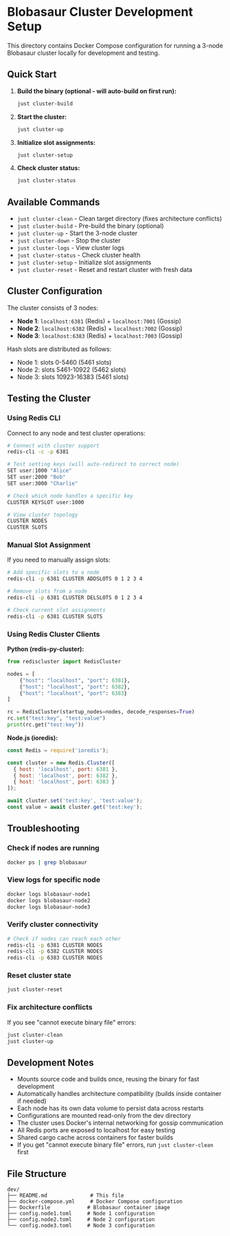 # Blobasaur Cluster Development Setup

This directory contains Docker Compose configuration for running a 3-node Blobasaur cluster locally for development and testing.

## Quick Start

1. **Build the binary (optional - will auto-build on first run):**
   ```bash
   just cluster-build
   ```

2. **Start the cluster:**
   ```bash
   just cluster-up
   ```

3. **Initialize slot assignments:**
   ```bash
   just cluster-setup
   ```

4. **Check cluster status:**
   ```bash
   just cluster-status
   ```

## Available Commands

- `just cluster-clean` - Clean target directory (fixes architecture conflicts)
- `just cluster-build` - Pre-build the binary (optional)
- `just cluster-up` - Start the 3-node cluster
- `just cluster-down` - Stop the cluster
- `just cluster-logs` - View cluster logs
- `just cluster-status` - Check cluster health
- `just cluster-setup` - Initialize slot assignments
- `just cluster-reset` - Reset and restart cluster with fresh data

## Cluster Configuration

The cluster consists of 3 nodes:

- **Node 1**: `localhost:6381` (Redis) + `localhost:7001` (Gossip)
- **Node 2**: `localhost:6382` (Redis) + `localhost:7002` (Gossip)  
- **Node 3**: `localhost:6383` (Redis) + `localhost:7003` (Gossip)

Hash slots are distributed as follows:
- Node 1: slots 0-5460 (5461 slots)
- Node 2: slots 5461-10922 (5462 slots)
- Node 3: slots 10923-16383 (5461 slots)

## Testing the Cluster

### Using Redis CLI

Connect to any node and test cluster operations:

```bash
# Connect with cluster support
redis-cli -c -p 6381

# Test setting keys (will auto-redirect to correct node)
SET user:1000 "Alice"
SET user:2000 "Bob"
SET user:3000 "Charlie"

# Check which node handles a specific key
CLUSTER KEYSLOT user:1000

# View cluster topology
CLUSTER NODES
CLUSTER SLOTS
```

### Manual Slot Assignment

If you need to manually assign slots:

```bash
# Add specific slots to a node
redis-cli -p 6381 CLUSTER ADDSLOTS 0 1 2 3 4

# Remove slots from a node
redis-cli -p 6381 CLUSTER DELSLOTS 0 1 2 3 4

# Check current slot assignments
redis-cli -p 6381 CLUSTER SLOTS
```

### Using Redis Cluster Clients

**Python (redis-py-cluster):**
```python
from rediscluster import RedisCluster

nodes = [
    {"host": "localhost", "port": 6381},
    {"host": "localhost", "port": 6382},
    {"host": "localhost", "port": 6383}
]

rc = RedisCluster(startup_nodes=nodes, decode_responses=True)
rc.set("test:key", "test:value")
print(rc.get("test:key"))
```

**Node.js (ioredis):**
```javascript
const Redis = require('ioredis');

const cluster = new Redis.Cluster([
  { host: 'localhost', port: 6381 },
  { host: 'localhost', port: 6382 },
  { host: 'localhost', port: 6383 }
]);

await cluster.set('test:key', 'test:value');
const value = await cluster.get('test:key');
```

## Troubleshooting

### Check if nodes are running
```bash
docker ps | grep blobasaur
```

### View logs for specific node
```bash
docker logs blobasaur-node1
docker logs blobasaur-node2
docker logs blobasaur-node3
```

### Verify cluster connectivity
```bash
# Check if nodes can reach each other
redis-cli -p 6381 CLUSTER NODES
redis-cli -p 6382 CLUSTER NODES
redis-cli -p 6383 CLUSTER NODES
```

### Reset cluster state
```bash
just cluster-reset
```

### Fix architecture conflicts
If you see "cannot execute binary file" errors:
```bash
just cluster-clean
just cluster-up
```

## Development Notes

- Mounts source code and builds once, reusing the binary for fast development
- Automatically handles architecture compatibility (builds inside container if needed)
- Each node has its own data volume to persist data across restarts
- Configurations are mounted read-only from the dev directory
- The cluster uses Docker's internal networking for gossip communication
- All Redis ports are exposed to localhost for easy testing
- Shared cargo cache across containers for faster builds
- If you get "cannot execute binary file" errors, run `just cluster-clean` first

## File Structure

```
dev/
├── README.md              # This file
├── docker-compose.yml     # Docker Compose configuration
├── Dockerfile            # Blobasaur container image
├── config.node1.toml     # Node 1 configuration
├── config.node2.toml     # Node 2 configuration
└── config.node3.toml     # Node 3 configuration
```
